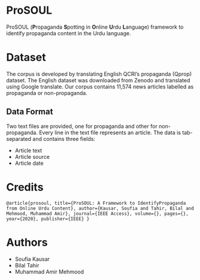 # ProSOUL

ProSOUL (**P**ropaganda **S**potting in **O**nline **U**rdu **L**anguage) framework to identify propaganda content in the Urdu language.


# Dataset
The corpus is developed by translating English QCRI’s propaganda (Qprop) dataset. The English dataset was downloaded from Zenodo and translated using Google translate. Our corpus contains 11,574 news articles labelled as propaganda or non-propaganda. 
## Data Format
Two text files are provided, one for propaganda and other for non-propaganda. Every line in the text file represents an article. The data is tab-separated and contains three fields:

* Article text
* Article source
* Article date


# Credits

`@article{prosoul,
 title={ProSOUL: A Framework to IdentifyPropaganda from Online Urdu Content},
 author={Kausar, Soufia and Tahir, Bilal and Mehmood, Muhammad Amir},
 journal={IEEE Access},
 volume={},
 pages={},
 year={2020},
 publisher={IEEE}
}`

# Authors
* Soufia Kausar
* Bilal Tahir
* Muhammad Amir Mehmood


